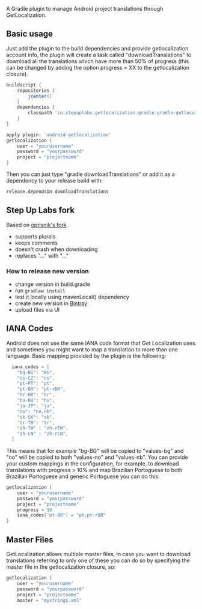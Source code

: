 A Gradle plugin to manage Android project translations through GetLocalization.

## Basic usage
Just add the plugin to the build dependencies and provide getlocalization account info, the plugin will create a task called "downloadTranslations" to download all the translations which have more than 50% of progress (this can be changed by adding the option progress = XX to the getlocalization closure).

```gradle
buildscript {
    repositories {
        jcenter()
    }
    dependencies {
        classpath 'io.stepuplabs.getlocalization.gradle:gradle-getlocalization-plugin:1.2.2'
    }
}

apply plugin: 'android-getlocalization'
getlocalization {
    user = "yourusername"
    password = "yourpassword"
    project = "projectname"
}
```

Then you can just type "gradle downloadTranslations" or add it as a dependency to your release build with:

```gradle
release.dependsOn downloadTranslations
```

## Step Up Labs fork
Based on [oprisnik's fork](https://github.com/oprisnik/gradle-getlocalization-plugin).

- supports plurals
- keeps comments
- doesn't crash when downloading
- replaces "..." with "…"

### How to release new version
- change version in build.gradle
- run `gradlew install`
- test it locally using mavenLocal() dependency
- create new version in [Bintray](https://bintray.com/stepuplabs/gradle-getlocalization-plugin)
- upload files via UI

## IANA Codes
Android does not use the same IANA code format that Get Localization uses and sometimes you might want to map a translation to more than one language. Basic mapping provided by the plugin is the following:

```gradle 
  iana_codes = [
    "bg-BG": "BG",
    "cs-CZ": "cs",
    "pt-PT": "pt",
    "pt-BR": "pt-rBR",
    "hr-HR": "hr",
    "hu-HU": "hu",
    "ja-JP": "ja",
    "no": "no,nb",
    "sk-SK": "sk",
    "tr-TR": "tr",
    "zh-TW" : "zh-rTW",
    "zh-CN" : "zh-rCN",
  ]
```

This means that for example "bg-BG" will be copied to "values-bg" and "no" will be copied to both "values-no" and "values-nb". You can provide your custom mappings in the configuration, for example, to download translations with progress > 10% and map Brazilian Portoguese to both Brazilian Portoguese and generic Portoguese you can do this:

```gradle 
getlocalization {
    user = "yourusername"
    password = "yourpassword"
    project = "projectname"
    progress = 10
    iana_codes["pt-BR"] = "pt,pt-rBR"
}
```

## Master Files
GetLocalization allows multiple master files, in case you want to download translations referring to only one of these you can do so by specifying the master file in the getlocalization closure, so:

```gradle 
getlocalization {
    user = "yourusername"
    password = "yourpassword"
    project = "projectname"
    master = "mystrings.xml" 
```
